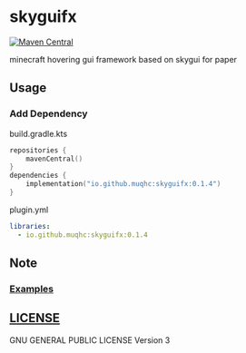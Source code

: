 # skyguifx

[![Maven Central](https://img.shields.io/maven-central/v/io.github.muqhc/skyguifx.svg?label=Maven%20Central)](https://search.maven.org/search?q=g:%22io.github.muqhc%22%20AND%20a:%22skyguifx%22)


minecraft hovering gui framework based on skygui for paper

## Usage

### Add Dependency

build.gradle.kts

```kotlin
repositories {
    mavenCentral()
}
dependencies {
    implementation("io.github.muqhc:skyguifx:0.1.4")
}
```

plugin.yml

```yaml
libraries:
  - io.github.muqhc:skyguifx:0.1.4
```


## Note

### [Examples](skyguifx-debug)


## [LICENSE](LICENSE.md)

GNU GENERAL PUBLIC LICENSE Version 3

